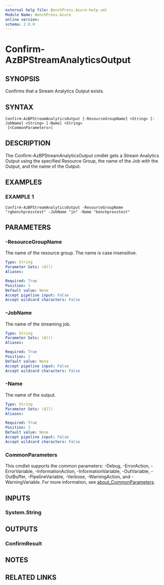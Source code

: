 ```yaml
---
external help file: BenchPress.Azure-help.xml
Module Name: BenchPress.Azure
online version:
schema: 2.0.0
---
```


# Confirm-AzBPStreamAnalyticsOutput

## SYNOPSIS
Confirms that a Stream Analytics Output exists.

## SYNTAX

```
Confirm-AzBPStreamAnalyticsOutput [-ResourceGroupName] <String> [-JobName] <String> [-Name] <String>
 [<CommonParameters>]
```

## DESCRIPTION
The Confirm-AzBPStreamAnalyticsOutput cmdlet gets a Stream Analytics Output using the specified Resource Group,
the name of the Job with the Output, and the name of the Output.

## EXAMPLES

### EXAMPLE 1
```
Confirm-AzBPStreamAnalyticsOutput -ResourceGroupName "rgbenchpresstest" -JobName "jn" -Name "benchpresstest"
```

## PARAMETERS

### -ResourceGroupName
The name of the resource group.
The name is case insensitive.

```yaml
Type: String
Parameter Sets: (All)
Aliases:

Required: True
Position: 1
Default value: None
Accept pipeline input: False
Accept wildcard characters: False
```

### -JobName
The name of the streaming job.

```yaml
Type: String
Parameter Sets: (All)
Aliases:

Required: True
Position: 2
Default value: None
Accept pipeline input: False
Accept wildcard characters: False
```

### -Name
The name of the output.

```yaml
Type: String
Parameter Sets: (All)
Aliases:

Required: True
Position: 3
Default value: None
Accept pipeline input: False
Accept wildcard characters: False
```

### CommonParameters
This cmdlet supports the common parameters: -Debug, -ErrorAction, -ErrorVariable, -InformationAction, -InformationVariable, -OutVariable, -OutBuffer, -PipelineVariable, -Verbose, -WarningAction, and -WarningVariable. For more information, see [about_CommonParameters](http://go.microsoft.com/fwlink/?LinkID=113216).

## INPUTS

### System.String
## OUTPUTS

### ConfirmResult
## NOTES

## RELATED LINKS
